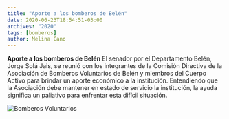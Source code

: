 ```yaml
---
title: "Aporte a los bomberos de Belén"
date: 2020-06-23T18:54:51-03:00
archives: "2020"
tags: [bomberos]
author: Melina Cano
---
```

**Aporte a los bomberos de Belén**
El senador por el Departamento Belén, Jorge Solá Jais, se reunió con los integrantes de la Comisión Directiva de la Asociación de Bomberos Voluntarios de Belén y miembros del Cuerpo Activo para brindar un aporte económico a la institución. 
Entendiendo que la Asociación debe mantener en estado de servicio la institución, la ayuda significa un paliativo para enfrentar esta difícil situación.

![Bomberos Voluntarios](/img/bomberos.jpg "Bomberos Voluntarios")